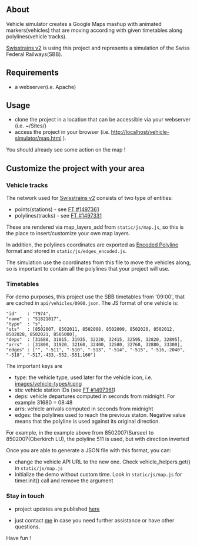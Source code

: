 ## About
Vehicle simulator creates a Google Maps mashup with animated markers(vehicles) that are moving according with given timetables along polylines(vehicle tracks). 

[Swisstrains v2](http://www.vasile.ch/hacks/swisstrains-v2/) is using this project and represents a simulation of the Swiss Federal Railways(SBB). 

## Requirements

* a webserver(i.e. Apache)

## Usage

* clone the project in a location that can be accessible via your webserver (i.e. ~/Sites/)
* access the project in your browser (i.e. [http://localhost/vehicle-simulator/map.html](http://localhost/vehicle-simulator/map.html) ). 

You should already see some action on the map !

## Customize the project with your area
### Vehicle tracks

The network used for [Swisstrains v2](http://www.vasile.ch/hacks/swisstrains-v2/) consists of two type of entities: 

* points(stations) - see [FT #1497361](http://www.google.com/fusiontables/DataSource?dsrcid=1497361)
* polylines(tracks) - see [FT #1497331](http://www.google.com/fusiontables/DataSource?dsrcid=1497331)

These are rendered via map_layers_add from `static/js/map.js`, so this is the place to insert/customize your own map layers. 

In addition, the polylines coordinates are exported as [Encoded Polyline](http://code.google.com/apis/maps/documentation/utilities/polylinealgorithm.html) format and stored in `static/js/edges_encoded.js`. 

The simulation use the coordinates from this file to move the vehicles along, so is important to contain all the polylines that your project will use. 

### Timetables
For demo purposes, this project use the SBB timetables from '09:00', that are cached in `api/vehicles/0900.json`. The JS format of one vehicle is:

    "id"    : "7974",
    "name"  : "S1821817",
    "type"  : "s",
    "sts"   : [8502007, 8502011, 8502008, 8502009, 8502020, 8502012, 8502028, 8502021, 8505000],
    "deps"  : [31680, 31815, 31935, 32220, 32415, 32595, 32820, 32895],
    "arrs"  : [31800, 31920, 32160, 32400, 32580, 32760, 32880, 33300],
    "edges" : ["", "-511", "-510", "-513", "-514", "-515", "-516,-2040", "-518", "-517,-433,-552,-551,160"]

The important keys are

* type: the vehicle type, used later for the vehicle icon, i.e. [images/vehicle-types/r.png](http://www.vasile.ch/hacks/swisstrains-v2/static/images/vehicle-types/r.png)
* sts: vehicle station IDs (see [FT #1497361](http://www.google.com/fusiontables/DataSource?dsrcid=1497361))
* deps: vehicle departures computed in seconds from midnight. 
For example 31680 = 08:48
* arrs: vehicle arrivals computed in seconds from midnight
* edges: the polylines used to reach the previous staton. Negative value means that the polyline is used against its original direction. 

For example, in the example above from 8502007(Sursee) to 8502007(Oberkirch LU), the polyline 511 is used, but with direction inverted

Once you are able to generate a JSON file with this format, you can:

* change the vehicle API URL to the new one. Check vehicle_helpers.get() in `static/js/map.js`
* initialize the demo without custom time. Look in `static/js/map.js` 
for timer.init() call and remove the argument


### Stay in touch
- project updates are published [here](http://blog.vasile.ch/tag/swisstrains)

- just contact [me](http://www.vasile.ch) in case you need further assistance or have other questions. 

Have fun !
